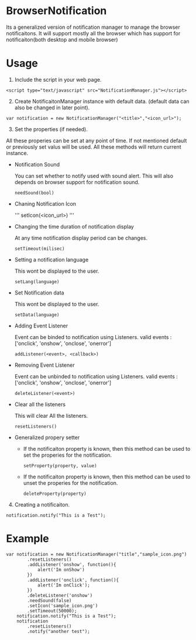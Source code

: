 # BrowserNotification

Its a generalized version of notification manager to manage the browser notificaitons. 
It will support mostly all the browser which has support for notificaiton(both desktop and mobile browser)

# Usage

1. Include the script in your web page.

```
<script type="text/javascript" src="NotificationManager.js"></script>
```

2. Create NotificaitonManager instance with default data. (default data can also be changed in later point).

```
var notification = new NotificationManager("<title>","<icon_url>");
```

3. Set the properties (if needed).

All these properies can be set at any point of time. If not mentioned default or previously set valus will be used.
All these methods will return current instance.

-   Notification Sound

    You can set whether to notify used with sound alert. This will also depends on browser support for notification sound.
    ```
    needSound(bool)
    ```

-   Chaning Notification Icon

    '''
    setIcon(<icon_url>)
    '''

-   Changing the time duration of notification display

    At any time notification display period can be changes. 
    ```
    setTimeout(milisec)
    ```

-   Setting a notification language 

    This wont be displayed to the user.
    ```
    setLang(language)
    ```

-   Set Notification data

    This wont be displayed to the user.
    ```
    setData(language)
    ```

-   Adding Event Listener

    Event can be binded to notification using Listeners.
    valid events : ['onclick', 'onshow', 'onclose', 'onerror']
    ```
    addListener(<event>, <callback>)
    ```

-   Removing Event Listener

    Event can be unbinded to notification using Listeners.
    valid events : ['onclick', 'onshow', 'onclose', 'onerror']
    ```
    deleteListener(<event>)
    ```

-   Clear all the listeners

    This will clear All the listeners.
    ```
    resetListeners()
    ```

-   Generalized propery setter

    -   If the notificaiton property is known, then this method can be used to set the properies for the notification.
        ```
        setProperty(property, value)
        ```
    
    -   If the notificaiton property is known, then this method can be used to unset the properies for the notification.
        ```
        deleteProperty(property)
        ```

4. Creating a notificaiton.

```
notification.notify("This is a Test");
```

# Example

```
var notification = new NotificationManager("title","sample_icon.png")
        .resetListeners()
        .addListener('onshow', function(){
            alert('Im onShow')
        })
        .addListener('onclick', function(){
            alert('Im onClick');
        })
        .deleteListener('onshow')
        .needSound(false)
        .setIcon('sample_icon.png')
        .setTimeout(50000);
    notification.notify("This is a Test");
    notification
        .resetListeners()
        .notify("another test");
```